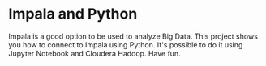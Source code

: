 # Impala and Python
Impala is a good option to be used to analyze Big Data. This project shows you how to connect to Impala using Python. It's possible to do it using Jupyter Notebook and Cloudera Hadoop. Have fun.
